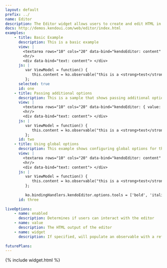 ```yaml
---
layout: default
prefix: ../
name: Editor
description: The Editor widget allows users to create and edit HTML in an user friendly interface.
docs: http://demos.kendoui.com/web/editor/index.html
examples:
    - title: Basic Example
      description: This is a basic example
      view: |
        <textarea rows="10" cols="20" data-bind="kendoEditor: content" > </textarea>
        <hr/>
        <div data-bind="text: content"> </div>
      js: |
         var ViewModel = function() {
            this.content = ko.observable("this is a <strong>test</strong>!");
         };
      selected: true
      id: one
    - title: Passing additional options
      description: This is a sample that shows passing additional options in the data-bind attribute
      view: |
        <textarea rows="10" cols="20" data-bind="kendoEditor: { value: content, tools: ['bold', 'italic'] }" > </textarea>
        <hr/>
        <div data-bind="text: content"> </div>
      js: |
         var ViewModel = function() {
            this.content = ko.observable("this is a <strong>test</strong>!");
         };
      id: two
    - title: Using global options
      description: This example shows configuring global options for this widget
      view: |
        <textarea rows="10" cols="20" data-bind="kendoEditor: content" > </textarea>
        <hr/>
        <div data-bind="text: content"> </div>
      js: |
         var ViewModel = function() {
            this.content = ko.observable("this is a <strong>test</strong>!");
         };
         
         ko.bindingHandlers.kendoEditor.options.tools = ['bold', 'italic'];        
      id: three
      
liveOptions:
    - name: enabled
      description: Determines if users can interact with the editor
    - name: value
      description: The HTML output of the editor
    - name: widget
      description: If specified, will populate an observable with a reference to the actual widget
      
futurePlans:
---
```


{% include widget.html %}

